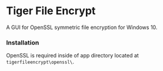 Tiger File Encrypt
==============================

A GUI for OpenSSL symmetric file encryption for Windows 10.

### Installation
OpenSSL is required inside of app directory located at `tigerfileencrypt\openssl\`.
